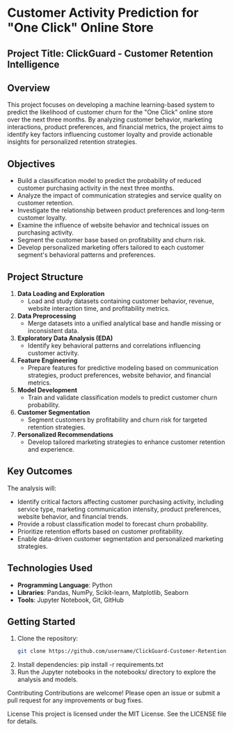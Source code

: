 # Customer Activity Prediction for "One Click" Online Store

## Project Title: ClickGuard - Customer Retention Intelligence

## Overview
This project focuses on developing a machine learning-based system to predict the likelihood of customer churn for the "One Click" online store over the next three months. By analyzing customer behavior, marketing interactions, product preferences, and financial metrics, the project aims to identify key factors influencing customer loyalty and provide actionable insights for personalized retention strategies.

## Objectives
- Build a classification model to predict the probability of reduced customer purchasing activity in the next three months.
- Analyze the impact of communication strategies and service quality on customer retention.
- Investigate the relationship between product preferences and long-term customer loyalty.
- Examine the influence of website behavior and technical issues on purchasing activity.
- Segment the customer base based on profitability and churn risk.
- Develop personalized marketing offers tailored to each customer segment's behavioral patterns and preferences.

## Project Structure
1. **Data Loading and Exploration**  
   - Load and study datasets containing customer behavior, revenue, website interaction time, and profitability metrics.
2. **Data Preprocessing**  
   - Merge datasets into a unified analytical base and handle missing or inconsistent data.
3. **Exploratory Data Analysis (EDA)**  
   - Identify key behavioral patterns and correlations influencing customer activity.
4. **Feature Engineering**  
   - Prepare features for predictive modeling based on communication strategies, product preferences, website behavior, and financial metrics.
5. **Model Development**  
   - Train and validate classification models to predict customer churn probability.
6. **Customer Segmentation**  
   - Segment customers by profitability and churn risk for targeted retention strategies.
7. **Personalized Recommendations**  
   - Develop tailored marketing strategies to enhance customer retention and experience.

## Key Outcomes
The analysis will:
- Identify critical factors affecting customer purchasing activity, including service type, marketing communication intensity, product preferences, website behavior, and financial trends.
- Provide a robust classification model to forecast churn probability.
- Prioritize retention efforts based on customer profitability.
- Enable data-driven customer segmentation and personalized marketing strategies.

## Technologies Used
- **Programming Language**: Python
- **Libraries**: Pandas, NumPy, Scikit-learn, Matplotlib, Seaborn
- **Tools**: Jupyter Notebook, Git, GitHub

## Getting Started
1. Clone the repository:
   ```bash
   git clone https://github.com/username/ClickGuard-Customer-Retention-Intelligence.git
2. Install dependencies:
pip install -r requirements.txt
3. Run the Jupyter notebooks in the notebooks/ directory to explore the analysis and models.

Contributing
Contributions are welcome! Please open an issue or submit a pull request for any improvements or bug fixes.

License
This project is licensed under the MIT License. See the LICENSE file for details.
